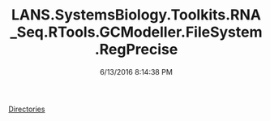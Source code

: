 ﻿---
title: LANS.SystemsBiology.Toolkits.RNA_Seq.RTools.GCModeller.FileSystem.RegPrecise
date: 6/13/2016 8:14:38 PM
---

[Directories](T-LANS.SystemsBiology.Toolkits.RNA_Seq.RTools.GCModeller.FileSystem.RegPrecise.Directories.html)
